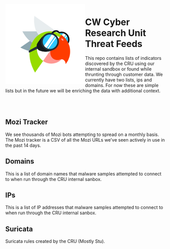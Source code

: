 
<img align="left" src="https://github.com/PerchSecurity/PerchLabs/blob/main/images/science_perchy.png" width="250">

<h1> CW Cyber Research Unit Threat Feeds</h1>
<p>This repo contains lists of indicators discovered by the CRU using our internal sandbox or found while thrunting through customer data.  We currently have two lists, ips and domains.  For now these are simple lists but in the future we will be enriching the data with additional context.</p>
<br />
<br />
<h2>Mozi Tracker</h2>
<p>We see thousands of Mozi bots attempting to spread on a monthly basis.  The Mozi tracker is a CSV of all the Mozi URLs we've seen actively in use in the past 14 days.</p>

<h2>Domains</h2>
<p>This is a list of domain names that malware samples attempted to connect to when run through the CRU internal sanbox.</p>
<h2>IPs</h2>
<p>This is a list of IP addresses that malware samples attempted to connect to when run through the CRU internal sanbox.</p>
<h2>Suricata</h2>
<p>Suricata rules created by the CRU (Mostly Stu).</p>
